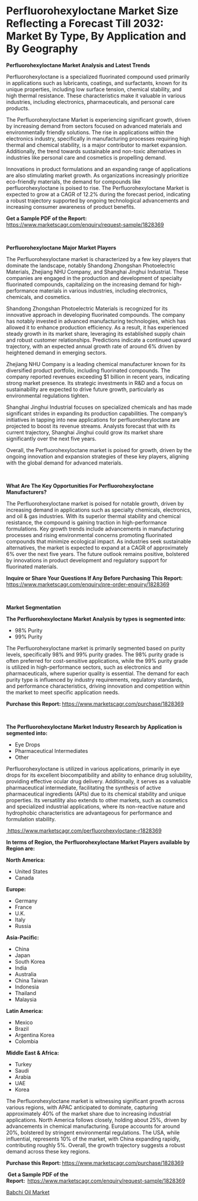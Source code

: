 <p><h1>Perfluorohexyloctane Market Size Reflecting a Forecast Till 2032: Market By Type, By Application and By Geography</h1></p><p><strong>Perfluorohexyloctane Market Analysis and Latest Trends</strong></p>
<p><p>Perfluorohexyloctane is a specialized fluorinated compound used primarily in applications such as lubricants, coatings, and surfactants, known for its unique properties, including low surface tension, chemical stability, and high thermal resistance. These characteristics make it valuable in various industries, including electronics, pharmaceuticals, and personal care products.</p><p>The Perfluorohexyloctane Market is experiencing significant growth, driven by increasing demand from sectors focused on advanced materials and environmentally friendly solutions. The rise in applications within the electronics industry, specifically in manufacturing processes requiring high thermal and chemical stability, is a major contributor to market expansion. Additionally, the trend towards sustainable and non-toxic alternatives in industries like personal care and cosmetics is propelling demand.</p><p>Innovations in product formulations and an expanding range of applications are also stimulating market growth. As organizations increasingly prioritize eco-friendly materials, the demand for compounds like perfluorohexyloctane is poised to rise. The Perfluorohexyloctane Market is expected to grow at a CAGR of 12.2% during the forecast period, indicating a robust trajectory supported by ongoing technological advancements and increasing consumer awareness of product benefits.</p></p>
<p><strong>Get a Sample PDF of the Report:&nbsp;</strong> <a href="https://www.marketscagr.com/enquiry/request-sample/1828369?utm_campaign=3228&utm_medium=2&utm_source=Github&utm_content=ia&utm_term=01042025&utm_id=perfluorohexyloctane">https://www.marketscagr.com/enquiry/request-sample/1828369</a></p>
<p>&nbsp;</p>
<p><strong>Perfluorohexyloctane Major Market Players</strong></p>
<p><p>The Perfluorohexyloctane market is characterized by a few key players that dominate the landscape, notably Shandong Zhongshan Photoelectric Materials, Zhejiang NHU Company, and Shanghai Jinghui Industrial. These companies are engaged in the production and development of specialty fluorinated compounds, capitalizing on the increasing demand for high-performance materials in various industries, including electronics, chemicals, and cosmetics.</p><p>Shandong Zhongshan Photoelectric Materials is recognized for its innovative approach in developing fluorinated compounds. The company has notably invested in advanced manufacturing technologies, which has allowed it to enhance production efficiency. As a result, it has experienced steady growth in its market share, leveraging its established supply chain and robust customer relationships. Predictions indicate a continued upward trajectory, with an expected annual growth rate of around 6% driven by heightened demand in emerging sectors.</p><p>Zhejiang NHU Company is a leading chemical manufacturer known for its diversified product portfolio, including fluorinated compounds. The company reported revenues exceeding $1 billion in recent years, indicating strong market presence. Its strategic investments in R&D and a focus on sustainability are expected to drive future growth, particularly as environmental regulations tighten.</p><p>Shanghai Jinghui Industrial focuses on specialized chemicals and has made significant strides in expanding its production capabilities. The company’s initiatives in tapping into new applications for perfluorohexyloctane are projected to boost its revenue streams. Analysts forecast that with its current trajectory, Shanghai Jinghui could grow its market share significantly over the next five years.</p><p>Overall, the Perfluorohexyloctane market is poised for growth, driven by the ongoing innovation and expansion strategies of these key players, aligning with the global demand for advanced materials.</p></p>
<p>&nbsp;</p>
<p><strong>What Are The Key Opportunities For Perfluorohexyloctane Manufacturers?</strong></p>
<p><p>The Perfluorohexyloctane market is poised for notable growth, driven by increasing demand in applications such as specialty chemicals, electronics, and oil & gas industries. With its superior thermal stability and chemical resistance, the compound is gaining traction in high-performance formulations. Key growth trends include advancements in manufacturing processes and rising environmental concerns promoting fluorinated compounds that minimize ecological impact. As industries seek sustainable alternatives, the market is expected to expand at a CAGR of approximately 6% over the next five years. The future outlook remains positive, bolstered by innovations in product development and regulatory support for fluorinated materials.</p></p>
<p><strong>Inquire or Share Your Questions If Any Before Purchasing This Report:</strong> <a href="https://www.marketscagr.com/enquiry/pre-order-enquiry/1828369?utm_campaign=3228&utm_medium=2&utm_source=Github&utm_content=ia&utm_term=01042025&utm_id=perfluorohexyloctane">https://www.marketscagr.com/enquiry/pre-order-enquiry/1828369</a></p>
<p>&nbsp;</p>
<p><strong>Market Segmentation</strong></p>
<p><strong>The Perfluorohexyloctane Market Analysis by types is segmented into:</strong></p>
<p><ul><li>98% Purity</li><li>99% Purity</li></ul></p>
<p><p>The Perfluorohexyloctane market is primarily segmented based on purity levels, specifically 98% and 99% purity grades. The 98% purity grade is often preferred for cost-sensitive applications, while the 99% purity grade is utilized in high-performance sectors, such as electronics and pharmaceuticals, where superior quality is essential. The demand for each purity type is influenced by industry requirements, regulatory standards, and performance characteristics, driving innovation and competition within the market to meet specific application needs.</p></p>
<p><strong>Purchase this Report:&nbsp;</strong><a href="https://www.marketscagr.com/purchase/1828369?utm_campaign=3228&utm_medium=2&utm_source=Github&utm_content=ia&utm_term=01042025&utm_id=perfluorohexyloctane">https://www.marketscagr.com/purchase/1828369</a></p>
<p>&nbsp;</p>
<p><strong>The Perfluorohexyloctane Market Industry Research by Application is segmented into:</strong></p>
<p><ul><li>Eye Drops</li><li>Pharmaceutical Intermediates</li><li>Other</li></ul></p>
<p><p>Perfluorohexyloctane is utilized in various applications, primarily in eye drops for its excellent biocompatibility and ability to enhance drug solubility, providing effective ocular drug delivery. Additionally, it serves as a valuable pharmaceutical intermediate, facilitating the synthesis of active pharmaceutical ingredients (APIs) due to its chemical stability and unique properties. Its versatility also extends to other markets, such as cosmetics and specialized industrial applications, where its non-reactive nature and hydrophobic characteristics are advantageous for performance and formulation stability.</p></p>
<p><a href="https://www.marketscagr.com/perfluorohexyloctane-r1828369?utm_campaign=3228&utm_medium=2&utm_source=Github&utm_content=ia&utm_term=01042025&utm_id=perfluorohexyloctane">&nbsp;https://www.marketscagr.com/perfluorohexyloctane-r1828369</a></p>
<p><strong>In terms of Region, the Perfluorohexyloctane Market Players available by Region are:</strong></p>
<p>
    <p> <strong> North America: </strong>
        <ul>
            <li>United States</li>
            <li>Canada</li>
        </ul>
        </p> 
    <p> <strong> Europe: </strong>
        <ul>
            <li>Germany</li>
            <li>France</li>
            <li>U.K.</li>
            <li>Italy</li>
            <li>Russia</li>
        </ul>
        </p> 
    <p> <strong> Asia-Pacific: </strong>
        <ul>
            <li>China</li>
            <li>Japan</li>
            <li>South Korea</li>
            <li>India</li>
            <li>Australia</li>
            <li>China Taiwan</li>
            <li>Indonesia</li>
            <li>Thailand</li>
            <li>Malaysia</li>
        </ul>
        </p> 
    <p> <strong> Latin America: </strong>
        <ul>
            <li>Mexico</li>
            <li>Brazil</li>
            <li>Argentina Korea</li>
            <li>Colombia</li>
        </ul>
        </p> 
    <p> <strong> Middle East & Africa: </strong>
        <ul>
            <li>Turkey</li>
            <li>Saudi</li>
            <li>Arabia</li>
            <li>UAE</li>
            <li>Korea</li>
        </ul>
    </p>
    </p>
<p><p>The Perfluorohexyloctane market is witnessing significant growth across various regions, with APAC anticipated to dominate, capturing approximately 40% of the market share due to increasing industrial applications. North America follows closely, holding about 25%, driven by advancements in chemical manufacturing. Europe accounts for around 20%, bolstered by stringent environmental regulations. The USA, while influential, represents 10% of the market, with China expanding rapidly, contributing roughly 5%. Overall, the growth trajectory suggests a robust demand across these key regions.</p></p>
<p><strong>Purchase this Report: </strong><a href="https://www.marketscagr.com/purchase/1828369?utm_campaign=3228&utm_medium=2&utm_source=Github&utm_content=ia&utm_term=01042025&utm_id=perfluorohexyloctane">https://www.marketscagr.com/purchase/1828369</a></p>
<p>&nbsp;<strong>Get a Sample PDF of the Report:&nbsp;&nbsp;</strong><a href="https://www.marketscagr.com/enquiry/request-sample/1828369?utm_campaign=3228&utm_medium=2&utm_source=Github&utm_content=ia&utm_term=01042025&utm_id=perfluorohexyloctane">https://www.marketscagr.com/enquiry/request-sample/1828369</a></p>
<p><strong></strong></p>
<p><p><a href="https://github.com/maseykokosq1/Market-Research-Report-List-1/blob/main/babchi-oil-market.md?utm_campaign=3228&utm_medium=2&utm_source=Github&utm_content=ia&utm_term=01042025&utm_id=perfluorohexyloctane">Babchi Oil Market</a></p></p>